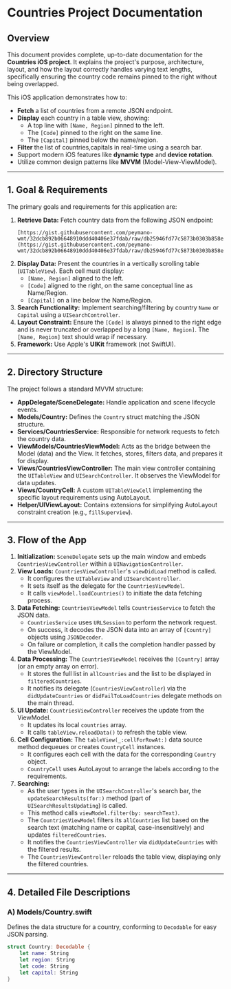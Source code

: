 # Countries Project Documentation

## Overview

This document provides complete, up-to-date documentation for the **Countries iOS project**. It explains the project's purpose, architecture, layout, and how the layout correctly handles varying text lengths, specifically ensuring the country code remains pinned to the right without being overlapped.

This iOS application demonstrates how to:

* **Fetch** a list of countries from a remote JSON endpoint.
* **Display** each country in a table view, showing:
    * A top line with `[Name, Region]` pinned to the left.
    * The `[Code]` pinned to the right on the same line.
    * The `[Capital]` pinned below the name/region.
* **Filter** the list of countries,capitals in real-time using a search bar.
* Support modern iOS features like **dynamic type** and **device rotation**.
* Utilize common design patterns like **MVVM** (Model-View-ViewModel).

---

## 1. Goal & Requirements

The primary goals and requirements for this application are:

1.  **Retrieve Data:** Fetch country data from the following JSON endpoint:
    ```
    [https://gist.githubusercontent.com/peymano-wmt/32dcb892b06648910ddd40406e37fdab/raw/db25946fd77c5873b0303b858e861ce724e0dcd0/countries.json](https://gist.githubusercontent.com/peymano-wmt/32dcb892b06648910ddd40406e37fdab/raw/db25946fd77c5873b0303b858e861ce724e0dcd0/countries.json)
    ```
2.  **Display Data:** Present the countries in a vertically scrolling table (`UITableView`). Each cell must display:
    * `[Name, Region]` aligned to the left.
    * `[Code]` aligned to the right, on the same conceptual line as Name/Region.
    * `[Capital]` on a line below the Name/Region.
3.  **Search Functionality:** Implement searching/filtering by country `Name` or `Capital` using a `UISearchController`.
4.  **Layout Constraint:** Ensure the `[Code]` is always pinned to the right edge and is never truncated or overlapped by a long `[Name, Region]`. The `[Name, Region]` text should wrap if necessary.
5.  **Framework:** Use Apple's **UIKit** framework (not SwiftUI).

---

## 2. Directory Structure

The project follows a standard MVVM structure:

* **AppDelegate/SceneDelegate:** Handle application and scene lifecycle events.
* **Models/Country:** Defines the `Country` struct matching the JSON structure.
* **Services/CountriesService:** Responsible for network requests to fetch the country data.
* **ViewModels/CountriesViewModel:** Acts as the bridge between the Model (data) and the View. It fetches, stores, filters data, and prepares it for display.
* **Views/CountriesViewController:** The main view controller containing the `UITableView` and `UISearchController`. It observes the ViewModel for data updates.
* **Views/CountryCell:** A custom `UITableViewCell` implementing the specific layout requirements using AutoLayout.
* **Helper/UIViewLayout:** Contains extensions for simplifying AutoLayout constraint creation (e.g., `fillSuperview`).

---

## 3. Flow of the App

1.  **Initialization:** `SceneDelegate` sets up the main window and embeds `CountriesViewController` within a `UINavigationController`.
2.  **View Loads:** `CountriesViewController`'s `viewDidLoad` method is called.
    * It configures the `UITableView` and `UISearchController`.
    * It sets itself as the delegate for the `CountriesViewModel`.
    * It calls `viewModel.loadCountries()` to initiate the data fetching process.
3.  **Data Fetching:** `CountriesViewModel` tells `CountriesService` to fetch the JSON data.
    * `CountriesService` uses `URLSession` to perform the network request.
    * On success, it decodes the JSON data into an array of `[Country]` objects using `JSONDecoder`.
    * On failure or completion, it calls the completion handler passed by the ViewModel.
4.  **Data Processing:** The `CountriesViewModel` receives the `[Country]` array (or an empty array on error).
    * It stores the full list in `allCountries` and the list to be displayed in `filteredCountries`.
    * It notifies its delegate (`CountriesViewController`) via the `didUpdateCountries` or `didFailToLoadCountries` delegate methods on the main thread.
5.  **UI Update:** `CountriesViewController` receives the update from the ViewModel.
    * It updates its local `countries` array.
    * It calls `tableView.reloadData()` to refresh the table view.
6.  **Cell Configuration:** The `tableView(_:cellForRowAt:)` data source method dequeues or creates `CountryCell` instances.
    * It configures each cell with the data for the corresponding `Country` object.
    * `CountryCell` uses AutoLayout to arrange the labels according to the requirements.
7.  **Searching:**
    * As the user types in the `UISearchController`'s search bar, the `updateSearchResults(for:)` method (part of `UISearchResultsUpdating`) is called.
    * This method calls `viewModel.filter(by: searchText)`.
    * The `CountriesViewModel` filters its `allCountries` list based on the search text (matching name or capital, case-insensitively) and updates `filteredCountries`.
    * It notifies the `CountriesViewController` via `didUpdateCountries` with the filtered results.
    * The `CountriesViewController` reloads the table view, displaying only the filtered countries.

---

## 4. Detailed File Descriptions

### A) Models/Country.swift

Defines the data structure for a country, conforming to `Decodable` for easy JSON parsing.

```swift
struct Country: Decodable {
    let name: String
    let region: String
    let code: String
    let capital: String
}
